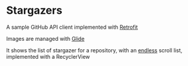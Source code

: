 # Stargazers

A sample GitHub API client implemented with [Retrofit](http://square.github.io/retrofit/)

Images are managed with [Glide](https://github.com/bumptech/glide)

It shows the list of stargazer for a repository, with an [endless](https://github.com/codepath/android_guides/wiki/Endless-Scrolling-with-AdapterViews-and-RecyclerView) scroll list, implemented with a RecyclerView


